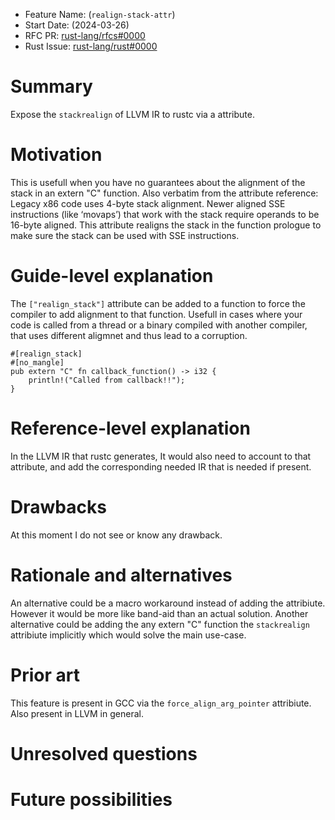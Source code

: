 - Feature Name: (`realign-stack-attr`)
- Start Date: (2024-03-26)
- RFC PR: [rust-lang/rfcs#0000](https://github.com/rust-lang/rfcs/pull/0000)
- Rust Issue: [rust-lang/rust#0000](https://github.com/rust-lang/rust/issues/0000)

# Summary
[summary]: #summary

Expose the `stackrealign` of LLVM IR to rustc via a attribute.

# Motivation
[motivation]: #motivation
This is usefull when you have no guarantees about the alignment of the stack in an extern "C" function.
Also verbatim from the attribute reference:
Legacy x86 code uses 4-byte stack alignment. Newer aligned SSE instructions (like ‘movaps’) that work with the stack require operands to be 16-byte aligned. This attribute realigns the stack in the function prologue to make sure the stack can be used with SSE instructions.

# Guide-level explanation
[guide-level-explanation]: #guide-level-explanation
The `["realign_stack"]` attribute can be added to a function to force the compiler to add alignment to that function.
Usefull in cases where your code is called from a thread or a binary compiled with another compiler, that uses different aligmnet and thus lead to a corruption.

```
#[realign_stack]
#[no_mangle]
pub extern "C" fn callback_function() -> i32 {
    println!("Called from callback!!");
}
```

# Reference-level explanation
[reference-level-explanation]: #reference-level-explanation
In the LLVM IR that rustc generates, It would also need to account to that attribute, and add the corresponding needed IR that is needed if present.

# Drawbacks
[drawbacks]: #drawbacks
At this moment I do not see or know any drawback.

# Rationale and alternatives
[rationale-and-alternatives]: #rationale-and-alternatives
An alternative could be a macro workaround instead of adding the attribiute.
However it would be more like band-aid than an actual solution.
Another alternative could be adding the any extern "C" function the `stackrealign` attribiute implicitly which would solve the main use-case.

# Prior art
[prior-art]: #prior-art
This feature is present in GCC via the `force_align_arg_pointer` attribiute.
Also present in LLVM in general.

# Unresolved questions
[unresolved-questions]: #unresolved-questions

# Future possibilities
[future-possibilities]: #future-possibilities

